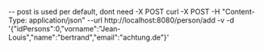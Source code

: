 

-- post is used per default, dont need -X POST
curl -X POST -H "Content-Type: application/json" --url http://localhost:8080/person/add -v -d '{"idPersons":0,"vorname":"Jean-Louis","name":"bertrand","email":"achtung.de"}'




